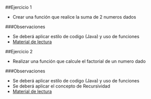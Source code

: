 ##Ejercicio 1
- Crear una función que realice la suma de 2 numeros dados

###Observaciones
- Se deberá aplicar estilo de codigo (Java) y uso de funciones
- [Material de lectura](https://developer.ibm.com/es/languages/java/tutorials/j-perry-writing-good-java-code/)

##Ejercicio 2
- Realizar una función que calcule el factorial de un numero dado

###Observaciones
- Se deberá aplicar estilo de codigo (Java) y uso de funciones
- Se deberá aplicar el concepto de Recursividad
- [Material de lectura](https://es.wikipedia.org/wiki/Recursi%C3%B3n_(ciencias_de_computaci%C3%B3n))